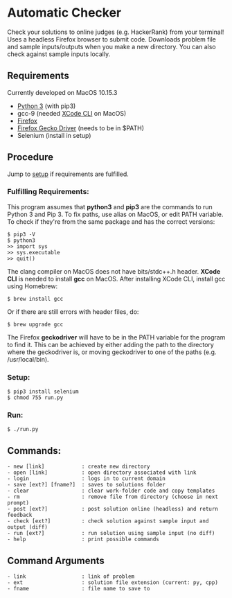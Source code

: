 # Automatic Checker

Check your solutions to online judges (e.g. HackerRank) from your terminal! Uses a headless Firefox browser to submit code. Downloads problem file and sample inputs/outputs when you make a new directory. You can also check against sample inputs locally.

## Requirements
Currently developed on MacOS 10.15.3


- [Python 3](https://www.python.org/downloads/) (with pip3)
- gcc-9 (needed [XCode CLI](https://developer.apple.com/download/more/) on MacOS)
- [Firefox](https://www.mozilla.org/en-US/firefox/new/)
- [Firefox Gecko Driver](https://github.com/mozilla/geckodriver/releases) (needs to be in $PATH)
- Selenium (install in setup)


## Procedure

Jump to [setup](#setup) if requirements are fulfilled.

### Fulfilling Requirements:
This program assumes that __python3__ and __pip3__ are the commands to run Python 3 and Pip 3. To fix paths, use alias on MacOS, or edit PATH variable. To check if they're from the same package and has the correct versions:

```
$ pip3 -V
$ python3
>> import sys
>> sys.executable
>> quit()
```
The clang compiler on MacOS does not have bits/stdc++.h header. __XCode CLI__ is needed to install __gcc__ on MacOS. After installing XCode CLI, install gcc using Homebrew:

```
$ brew install gcc
```
Or if there are still errors with header files, do:
```
$ brew upgrade gcc
```

The Firefox __geckodriver__ will have to be in the PATH variable for the program to find it. This can be achieved by either adding the path to the directory where the geckodriver is, or moving geckodriver to one of the paths (e.g. /usr/local/bin).

### <a id="setup">Setup</a>:
```shell
$ pip3 install selenium
$ chmod 755 run.py
```

### Run:
```shell
$ ./run.py
```

## Commands:
```
- new [link]            : create new directory
- open [link]           : open directory associated with link
- login                 : logs in to current domain
- save [ext?] [fname?]  : saves to solutions folder
- clear                 : clear work-folder code and copy templates
- rm                    : remove file from directory (choose in next prompt)
- post [ext?]           : post solution online (headless) and return feedback
- check	[ext?]          : check solution against sample input and output (diff)
- run [ext?]            : run solution using sample input (no diff)
- help                  : print possible commands
```

## Command Arguments 
```
- link                  : link of problem
- ext                   : solution file extension (current: py, cpp)
- fname                 : file name to save to
```
